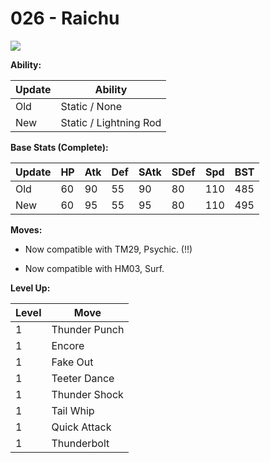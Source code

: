 # 026 - Raichu
![][026]

**Ability:**

Update | Ability
---    | ---
Old    | Static / None
New    | Static / Lightning Rod

**Base Stats (Complete):**

Update | HP | Atk | Def | SAtk | SDef | Spd | BST
---    | ---| --- | --- | ---  | ---  | --- | ---
Old    | 60 |  90 |  55 |  90  |  80  |  110  |  485
New    | 60 |  95 |  55 |  95  |  80  |  110  |  495

**Moves:**

 - Now compatible with TM29, Psychic. (!!)

 - Now compatible with HM03, Surf.

**Level Up:**

Level | Move
---   | ---
  1   | Thunder Punch
  1   | Encore
  1   | Fake Out
  1   | Teeter Dance
  1   | Thunder Shock
  1   | Tail Whip
  1   | Quick Attack
  1   | Thunderbolt



[026]: /img/pokemon/026.png
